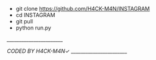 * git clone https://github.com/H4CK-M4N/INSTAGRAM
* cd INSTAGRAM
* git pull
* python run.py


*_______________________*

   *CODED BY H4CK-M4N*✓
*_______________________*
